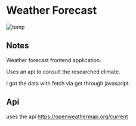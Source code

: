 # Weather Forecast  
   
  
![temp](https://user-images.githubusercontent.com/56805229/83090122-620bab00-a06e-11ea-979f-4706683c5658.gif)

  
## Notes  
  
Weather forecast frontend application.  

Uses an api to consult the researched climate.  

I got the data with fetch via get through javascript.  

## Api  

uses the api https://openweathermap.org/current 

